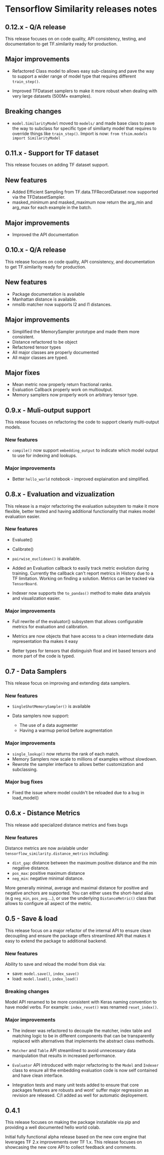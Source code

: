 # Tensorflow Similarity releases notes

## 0.12.x - Q/A release

This release focuses on on code quality, API consistency, testing, and
documentation to get TF.similarity ready for production.

## Major improvements

- Refactored Class model to allows easy sub-classing and pave
the way to support a wider range of model type that requires different
`train_step()`.

- Improved TFDataset samplers to make it more robust when dealing with very
large datasets (500M+ examples).

## Breaking changes

- `model.SimilarityModel` moved to `models/` and made base class to pave the
way to subclass for specific type of similiarty model that requires to override
things like `train_step()`. Import is now: `from tfsim.models import SimilarityModel`


## 0.11.x - Support for TF dataset

This release focuses on adding TF dataset support.

## New features

- Added Efficient Sampling from TF.data.TFRecordDataset now supported via the
TFDatasetSampler.
- masked_minimum and masked_maximum now return the arg_min and arg_max for
each example in the batch.

## Major improvements

- Improved the API documentation

## 0.10.x - Q/A release

This release focuses on code quality, API consistency, and documentation
to get TF.similarity ready for production.

## New features

- Package documentation is available
- Manhattan distance is available.
- nmslib matcher now supports l2 and l1 distances.

## Major improvements

- Simplified the MemorySampler prototype and made them more consistent.
- Distance refactored to be object
- Refactored tensor types
- All major classes are properly documented
- All major classes are typed.

## Major fixes

- Mean metric now properly return fractional ranks.
- Evaluation Callback properly work on multioutput.
- Memory samplers now properly work on arbitrary tensor type.

## 0.9.x - Muli-output support

This release focuses on refactoring the code to support cleanly multi-output
models.

### New features

- `compile()` now support `embedding_output` to indicate which model output to
use for indexing and lookups.

### Major improvements

- Better `hello_world` notebook - improved explaination and simplified.


## 0.8.x - Evaluation and vizualization

This release is a major refactoring the evaluation subsystem to make
it more flexible, better tested and having additional functionality that makes
model evaluation easier.

### New features

- Evaluate()
- Calibrate()

- `pairwise_euclidean()` is available.

- Added an Evaluation callback to easily track metric evolution during
training. Currently the callback can't report metrics in History
due to a TF limitation. Working on finding a solution. Metrics can be tracked
via `TensorBoard`.

- Indexer now supports the `to_pandas()` method to make data analysis
and visualization easier.

### Major improvements

- Full rewrite of the evaluator() subsystem that allows configurable metrics
for evaluation and calibration.

- Metrics are now objects that have access to a clean intermediate data
representation tha makes it easy

- Better types for tensors that distinguish float and int based tensors and
more part of the code is typed.

## 0.7 - Data Samplers

This release focus on improving and extending data samplers.

### New features

- `SingleShotMemorySampler()` is available

- Data samplers now support:
  - The use of a data augmenter
  - Having a warmup period before augmentation

### Major improvements

- `single_lookup()` now returns the rank of each match.
- Memory Samplers now scale to millions of examples without slowdown.
- Rewrote the sampler interface to allows better customization and subclassing.

### Major bug fixes

- Fixed the issue where model couldn't be reloaded due to a bug in load_model()

## 0.6.x - Distance Metrics

This release add specialized distance metrics and fixes bugs

### New features

Distance metrics are now avialable under `tensorflow_similarity.distance_metrics`
including:
- `dist_gap`: distance between the maximum positive distance and the min negative distance.
- `pos_max`: positive maximum distance
- `neg_min`: negative minimal distance.

More generally minimal, average and maximal distance for positive and negative anchors are supported.
You can either uses the short-hand alias (e.g `neg_min`, `pos_avg`....), or use
the underlying `DistanceMetric()` class that allows to configure all aspect of the metric.

## 0.5 - Save & load

This release focus on a major refactor of the internal API to ensure clean
decoupling and ensure the package offers streamlined API that
makes it easy to extend the package to additional backend.

### New features

Ability to save and reload the model from disk via:

- save: `model.save()`, `index_save()`
- load: `model.load()`, `index_load()`

### Breaking changes

Model API renamed to be more consistent with Keras naming convention to have model verbs. For example: `index_reset()` was renamed `reset_index()`.

### Major improvements

- The indexer was refactored to decouple the matcher, index table and matching logic to be in different components that can be transparently replaced with alternatives that implements the abstract class methods.

- `Matcher` and `Table` API streamlined to avoid unnecessary data manipulation that results in increased performance.

- `Evaluator` API introduced with major refactoring to the `Model` and `Indexer` class to ensure all the embedding evaluation code is now self contained and have clean interface.

- Integration tests and many unit tests added to ensure that core packages
features are robusts and wont' suffer major regression as revision are
released. C/I added as well for automatic deployement.

## 0.4.1

This release focuses on making the package installable via pip and providing a well documented hello world colab.

Initial fully functional alpha release based on the new core engine that
leverages TF 2.x improvements over TF 1.x. This release focuses on
showcasing the new core API to collect feedback and comments.
